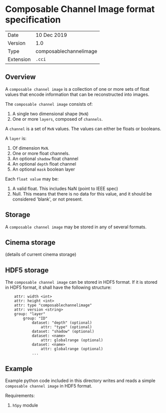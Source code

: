 # Composable Channel Image format specification


|  |  |
|--|--|
| Date    | 10 Dec 2019 |
| Version | 1.0 |
| Type    | composablechannelimage |
| Extension | `.cci` |


## Overview

A `composable channel image` is a collection of one or more sets of float values that encode information that can be reconstructed into images.

The `composable channel image` consists of: 

1. A single two dimensional shape (`MxN`)
1. One or more `layers`, composed of `channels`.

A `channel` is a set of `MxN` values. The values can either be floats or booleans. 

A `layer` is:

1. Of dimension `MxN`.
1. One or more float channels. 
1. An optional `shadow` float channel
1. An optional `depth` float channel 
1. An optional `mask` boolean layer 

Each `float value` may be:

1. A valid float. This includes NaN (point to IEEE spec)
1. Null. This means that there is no data for this value, and it should be considered 'blank', or not present. 

## Storage

A `composable channel image` may be stored in any of several formats.

## Cinema storage

(details of current cinema storage)

## HDF5 storage

The `composable channel image` can be stored in HDF5 format. If it is stored in HDF5 format, it shall have the following structure:

```
    attr: width <int>
    attr: height <int>
    attr: type "composablechannelimage"
    attr: version <string>
    group: "layer"
        group: "ID"
            dataset: "depth" (optional)
                attr: "type" (optional)
            dataset: "shadow" (optional)
            dataset: <name>
                attr: globalrange (optional)
            dataset: <name>
                attr: globalrange (optional)
            ...
```

## Example

Example python code included in this directory writes and reads a simple `composable channel image` in HDF5 format.

Requirements:

1. `h5py` module
